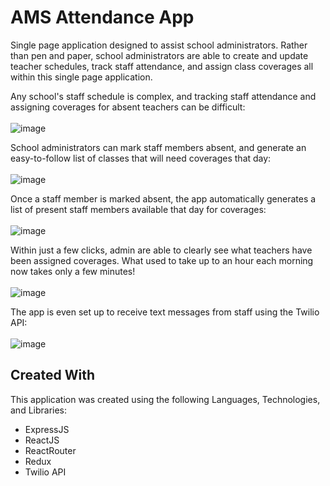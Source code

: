 # AMS Attendance App

Single page application designed to assist school administrators. Rather than pen and paper, school administrators are able to create and update teacher schedules, track staff attendance, and assign class coverages all within this single page application.

Any school's staff schedule is complex, and tracking staff attendance and assigning coverages for absent teachers can be difficult:
<br>
<br>
![image](https://github.com/JackPadalino/TeacherAttendanceApp/assets/97137486/9ad4bd79-30c6-46fc-b234-a9174efe7169)

School administrators can mark staff members absent, and generate an easy-to-follow list of classes that will need coverages that day:
<br>
<br>
![image](https://github.com/JackPadalino/TeacherAttendanceApp/assets/97137486/9b123ed2-7adf-4f25-93c8-8ae35fe51061)

Once a staff member is marked absent, the app automatically generates a list of present staff members available that day for coverages:
<br>
<br>
![image](https://github.com/JackPadalino/TeacherAttendanceApp/assets/97137486/e0943bf4-1f01-4aa8-a5f9-b17d9b834254)

Within just a few clicks, admin are able to clearly see what teachers have been assigned coverages. What used to take up to an hour each morning now takes only a few minutes!
<br>
<br>
![image](https://github.com/JackPadalino/TeacherAttendanceApp/assets/97137486/d6ebe284-acac-4b28-aea1-efcfae95f9c0)

The app is even set up to receive text messages from staff using the Twilio API:
<br>
<br>
![image](https://github.com/JackPadalino/TeacherAttendanceApp/assets/97137486/0d6ac304-7f31-4661-b337-1585668ec124)


## Created With

This application was created using the following Languages, Technologies, and Libraries:

- ExpressJS
- ReactJS
- ReactRouter
- Redux
- Twilio API
